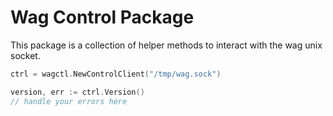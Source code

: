 # Wag Control Package

This package is a collection of helper methods to interact with the wag unix socket. 

```go
ctrl = wagctl.NewControlClient("/tmp/wag.sock")

version, err := ctrl.Version()
// handle your errors here

```